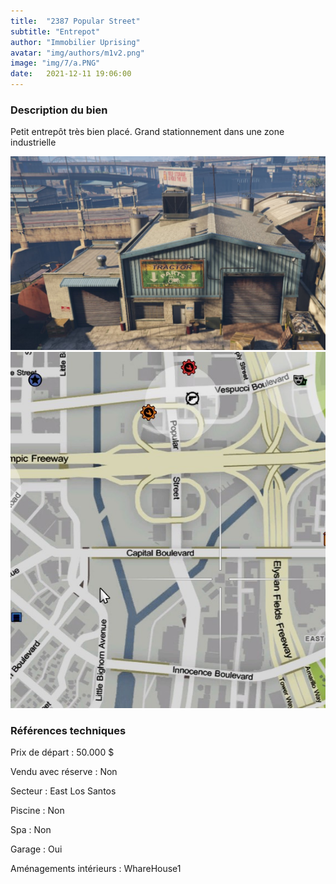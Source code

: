 ```yaml
---
title:  "2387 Popular Street"
subtitle: "Entrepot"
author: "Immobilier Uprising"
avatar: "img/authors/m1v2.png"
image: "img/7/a.PNG"
date:   2021-12-11 19:06:00
---
```


### Description du bien
Petit entrepôt très bien placé. Grand stationnement dans une zone industrielle 


<img src="img/7/a.PNG" alt="alt text" title="image Title" width="650"/>

<img src="img/7/map.PNG" alt="alt text" title="image Title" width="650"/>


### Références techniques
Prix de départ : 50.000 $

Vendu avec réserve : Non

Secteur : East Los Santos

Piscine : Non

Spa : Non

Garage : Oui

Aménagements intérieurs : WhareHouse1